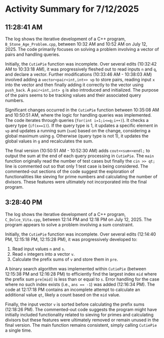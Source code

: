 # Activity Summary for 7/12/2025

## 11:28:41 AM
The log shows the iterative development of a C++ program, `B_Stone_Age_Problem.cpp`,  between 10:32 AM and 10:52 AM on July 12, 2025.  The code primarily focuses on solving a problem involving a vector of pairs and handling queries.

Initially, the `CutiePie` function was incomplete.  Over several edits (10:32:42 AM to 10:33:18 AM), it was progressively fleshed out to read inputs `n` and `q`, and declare a vector.  Further modifications (10:33:46 AM - 10:38:03 AM) involved adding a `vector<pair<int,int>> vp` to store pairs, reading input `x` into the vector and then finally adding it correctly to the vector using `push_back`. A `pair<int,int> g` is also introduced and initialized.  The purpose of the pairs seems to be tracking values and their associated query numbers.


Significant changes occurred in the `CutiePie` function between 10:35:08 AM and 10:50:51 AM, where the logic for handling queries was implemented.  The code iterates through queries (`for(int i=1;i<=q;i++)`). It checks a query type (`if(x==1)`).  If the query type is 1, it updates a specific element in `vp` and updates a running sum (`sum`) based on the change, considering a global maximum using `g`.  Otherwise (query type is not 1), it updates the global values in `g` and recalculates the sum.

The final version (10:50:51 AM - 10:52:30 AM) adds `cout<<sum<<endl;` to output the sum at the end of each query processing in `CutiePie`. The `main` function originally read the number of test cases but finally the `cin >> qt;` line is commented out so that only 1 test case is being considered.  The commented-out sections of the code suggest the exploration of functionalities like sieving for prime numbers and calculating the number of divisors. These features were ultimately not incorporated into the final program.


## 3:28:40 PM
The log shows the iterative development of a C++ program, `C_Dolce_Vita.cpp`,  between 12:14 PM and 12:18 PM on July 12, 2025.  The program appears to solve a problem involving a sum constraint.

Initially, the `CutiePie` function was incomplete.  Over several edits (12:14:40 PM, 12:15:18 PM, 12:15:28 PM), it was progressively developed to:

1. Read input values `n` and `s`.
2. Read `n` integers into a vector `v`.
3. Calculate the prefix sums of `v` and store them in `pre`.

A binary search algorithm was implemented within `CutiePie` (between 12:15:38 PM and 12:16:28 PM) to efficiently find the largest index `mid` where the prefix sum `pre[mid]` is less than or equal to `s`.  Error handling for the case where no such index exists (i.e., `ans == -1`) was added (12:16:34 PM).  The code at 12:17:18 PM contains an incomplete attempt to calculate an additional value `qt`, likely a count based on the `mid` value.

Finally, the input vector `v` is sorted before calculating the prefix sums (12:18:26 PM).  The commented-out code suggests the program might have initially included functionality related to sieving for primes and calculating divisors but these features were ultimately removed or remain unused in the final version.  The main function remains consistent, simply calling `CutiePie` a single time.
